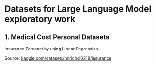 # Datasets for Large Language Model exploratory work

## 1. Medical Cost Personal Datasets

Insurance Forecast by using Linear Regression.

Source: [kaggle.com/datasets/mirichoi0218/insurance](https://www.kaggle.com/datasets/mirichoi0218/insurance)
